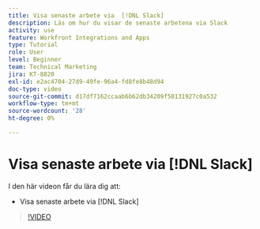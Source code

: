 ```yaml
---
title: Visa senaste arbete via  [!DNL Slack]
description: Läs om hur du visar de senaste arbetena via Slack
activity: use
feature: Workfront Integrations and Apps
type: Tutorial
role: User
level: Beginner
team: Technical Marketing
jira: KT-8820
exl-id: e2ac4704-27d9-49fe-96a4-fd8fe8b48d94
doc-type: video
source-git-commit: d17df7162ccaab6b62db34209f50131927c0a532
workflow-type: tm+mt
source-wordcount: '28'
ht-degree: 0%

---
```


# Visa senaste arbete via [!DNL Slack]

I den här videon får du lära dig att:

* Visa senaste arbete via [!DNL Slack]

>[!VIDEO](https://video.tv.adobe.com/v/335120/?quality=12&learn=on&enablevpops)
